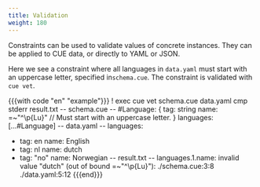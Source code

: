 ```yaml
---
title: Validation
weight: 180
---
```


Constraints can be used to validate values of concrete instances.
They can be applied to CUE data, or directly to YAML or JSON.

Here we see a constraint where all languages in `data.yaml` must start with
an uppercase letter, specified in`schema.cue`.
The constraint is validated with `cue vet`.

{{{with code "en" "example"}}}
! exec cue vet schema.cue data.yaml
cmp stderr result.txt
-- schema.cue --
#Language: {
	tag:  string
	name: =~"^\\p{Lu}" // Must start with an uppercase letter.
}
languages: [...#Language]
-- data.yaml --
languages:
  - tag: en
    name: English
  - tag: nl
    name: dutch
  - tag: "no"
    name: Norwegian
-- result.txt --
languages.1.name: invalid value "dutch" (out of bound =~"^\\p{Lu}"):
    ./schema.cue:3:8
    ./data.yaml:5:12
{{{end}}}
